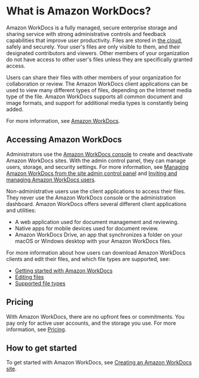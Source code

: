 # What is Amazon WorkDocs?<a name="what_is"></a>

Amazon WorkDocs is a fully managed, secure enterprise storage and sharing service with strong administrative controls and feedback capabilities that improve user productivity\. Files are stored in [the cloud](https://aws.amazon.com/what-is-cloud-computing/), safely and securely\. Your user's files are only visible to them, and their designated contributors and viewers\. Other members of your organization do not have access to other user's files unless they are specifically granted access\. 

Users can share their files with other members of your organization for collaboration or review\. The Amazon WorkDocs client applications can be used to view many different types of files, depending on the Internet media type of the file\. Amazon WorkDocs supports all common document and image formats, and support for additional media types is constantly being added\. 

For more information, see [Amazon WorkDocs](https://aws.amazon.com/workdocs/)\. 

## Accessing Amazon WorkDocs<a name="accessing"></a>

Administrators use the [Amazon WorkDocs console](https://console.aws.amazon.com/zocalo/) to create and deactivate Amazon WorkDocs sites\. With the admin control panel, they can manage users, storage, and security settings\. For more information, see [Managing Amazon WorkDocs from the site admin control panel](manage-sites.md) and [Inviting and managing Amazon WorkDocs users](users.md)\.

Non\-administrative users use the client applications to access their files\. They never use the Amazon WorkDocs console or the administration dashboard\. Amazon WorkDocs offers several different client applications and utilities:
+ A web application used for document management and reviewing\.
+ Native apps for mobile devices used for document review\.
+ Amazon WorkDocs Drive, an app that synchronizes a folder on your macOS or Windows desktop with your Amazon WorkDocs files\.

For more information about how users can download Amazon WorkDocs clients and edit their files, and which file types are supported, see:
+ [Getting started with Amazon WorkDocs](https://docs.aws.amazon.com/workdocs/latest/userguide/getting_started.html)
+ [Editing files](https://docs.aws.amazon.com/workdocs/latest/userguide/client_folders.html#edit_files)
+ [Supported file types](https://docs.aws.amazon.com/workdocs/latest/userguide/what_is.html#file-types)

## Pricing<a name="pricing"></a>

With Amazon WorkDocs, there are no upfront fees or commitments\. You pay only for active user accounts, and the storage you use\. For more information, see [Pricing](https://aws.amazon.com/workdocs/pricing)\.

## How to get started<a name="how-to-start"></a>

To get started with Amazon WorkDocs, see [Creating an Amazon WorkDocs site](cloud_quick_start.md)\.